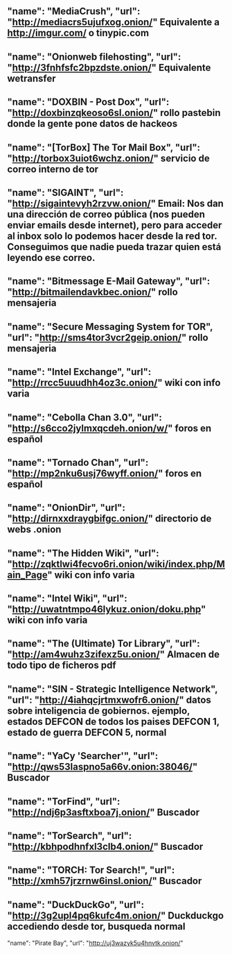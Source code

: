 "name": "MediaCrush",
"url": "http://mediacrs5ujufxog.onion/"
Equivalente a http://imgur.com/ o tinypic.com
--
"name": "Onionweb filehosting",
"url": "http://3fnhfsfc2bpzdste.onion/"
Equivalente wetransfer
--
"name": "DOXBIN - Post Dox",
"url": "http://doxbinzqkeoso6sl.onion/"
rollo pastebin donde la gente pone datos de hackeos
--
"name": "[TorBox] The Tor Mail Box",
"url": "http://torbox3uiot6wchz.onion/"
servicio de correo interno de tor
--
"name": "SIGAINT",
"url": "http://sigaintevyh2rzvw.onion/"
Email: 
Nos dan una dirección de correo pública (nos pueden enviar emails desde internet), pero para acceder al inbox solo lo podemos hacer desde la red tor.
Conseguimos que nadie pueda trazar quien está leyendo ese correo.
--
"name": "Bitmessage E-Mail Gateway",
"url": "http://bitmailendavkbec.onion/"
rollo mensajeria
--
"name": "Secure Messaging System for TOR",
"url": "http://sms4tor3vcr2geip.onion/"
rollo mensajeria
--
"name": "Intel Exchange",
"url": "http://rrcc5uuudhh4oz3c.onion/"
wiki con info varia
--
"name": "Cebolla Chan 3.0",
"url": "http://s6cco2jylmxqcdeh.onion/w/"
foros en español
--
"name": "Tornado Chan",
"url": "http://mp2nku6usj76wyff.onion/"
foros en español
--
"name": "OnionDir",
"url": "http://dirnxxdraygbifgc.onion/"
directorio de webs .onion
--
"name": "The Hidden Wiki",
"url": "http://zqktlwi4fecvo6ri.onion/wiki/index.php/Main_Page"
wiki con info varia
--
"name": "Intel Wiki",
"url": "http://uwatntmpo46lykuz.onion/doku.php"
wiki con info varia
--
"name": "The (Ultimate) Tor Library",
"url": "http://am4wuhz3zifexz5u.onion/"
Almacen de todo tipo de ficheros pdf
--
"name": "SIN - Strategic Intelligence Network",
"url": "http://4iahqcjrtmxwofr6.onion/"
datos sobre inteligencia de gobiernos. ejemplo, estados DEFCON de todos los paises
DEFCON 1, estado de guerra
DEFCON 5, normal
--
"name": "YaCy 'Searcher'",
"url": "http://qws53laspno5a66v.onion:38046/"
Buscador
--
"name": "TorFind",
"url": "http://ndj6p3asftxboa7j.onion/"
Buscador
--
"name": "TorSearch",
"url": "http://kbhpodhnfxl3clb4.onion/"
Buscador
--
"name": "TORCH: Tor Search!",
"url": "http://xmh57jrzrnw6insl.onion/"
Buscador
--
"name": "DuckDuckGo",
"url": "http://3g2upl4pq6kufc4m.onion/"
Duckduckgo accediendo desde tor, busqueda normal
--
"name": "Pirate Bay",
"url": "http://uj3wazyk5u4hnvtk.onion/"
